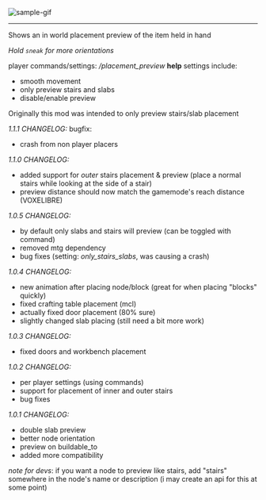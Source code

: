 ![sample-gif](./repo-assets/crunchy.gif)

----
Shows an in world placement preview of the item held in hand

_Hold `sneak` for more orientations_

player commands/settings: _/placement_preview_ **help**
settings include:
* smooth movement
* only preview stairs and slabs
* disable/enable preview

Originally this mod was intended to only preview stairs/slab placement

_1.1.1 CHANGELOG:_
  bugfix:
  * crash from non player placers

_1.1.0 CHANGELOG:_
  * added support for _outer_ stairs placement & preview (place a normal stairs while looking at the side of a stair)
  * preview distance should now match the gamemode's reach distance (VOXELIBRE) 

_1.0.5 CHANGELOG:_

  * by default only slabs and stairs will preview (can be toggled with command)
  * removed mtg dependency
  * bug fixes (setting: _only_stairs_slabs_, was causing a crash)

_1.0.4 CHANGELOG:_

  * new animation after placing node/block (great for when placing "blocks" quickly)
  * fixed crafting table placement (mcl)
  * actually fixed door placement (80% sure)
  * slightly changed slab placing (still need a bit more work)

_1.0.3 CHANGELOG:_

  * fixed doors and workbench placement

_1.0.2 CHANGELOG:_

  * per player settings (using commands)
  * support for placement of inner and outer stairs
  * bug fixes

_1.0.1 CHANGELOG:_

  * double slab preview
  * better node orientation
  * preview on buildable_to
  * added more compatibility 

_note for devs_: if you want a node to preview like stairs, add "stairs" somewhere in the node's name or description (i may create an api for this at some point)

